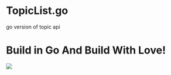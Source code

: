 # TopicList.go
go version of topic api
# Build in Go And Build With Love!


<img src="https://skillicons.dev/icons?i=go&theme=dark" />
 
